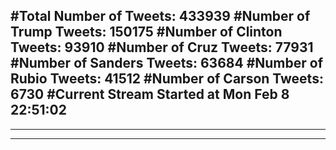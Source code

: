 #Total Number of Tweets: 433939 
#Number of Trump Tweets: 150175
#Number of Clinton Tweets: 93910
#Number of Cruz Tweets: 77931
#Number of Sanders Tweets: 63684
#Number of Rubio Tweets: 41512
#Number of Carson Tweets: 6730
#Current Stream Started at Mon Feb  8 22:51:02
---
---
---
